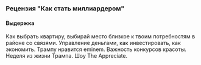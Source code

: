 ### Рецензия "Как стать миллиардером"

#### Выдержка
Как выбрать квартиру, выбирай место близкое к твоим потребностям в районе со связями. Управление деньгами, как инвестировать,
как экономить. Трампу нравится eminem.
Важность конкурсов красоты.
Неделя из жизни Трампа. Шоу The Appreciate.